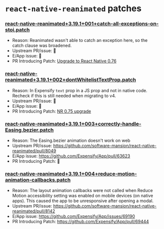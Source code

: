 
# `react-native-reanimated` patches

### [react-native-reanimated+3.19.1+001+catch-all-exceptions-on-stoi.patch](react-native-reanimated+3.19.1+001+catch-all-exceptions-on-stoi.patch)

- Reason: Reanimated wasn't able to catch an exception here, so the catch clause was broadened.
- Upstream PR/issue: 🛑
- E/App issue: 🛑
- PR Introducing Patch: [Upgrade to React Native 0.76](https://github.com/Expensify/App/pull/51475)

### [react-native-reanimated+3.19.1+002+dontWhitelistTextProp.patch](react-native-reanimated+3.19.1+002+dontWhitelistTextProp.patch)

- Reason: In Expensify `text` prop in a JS prop and not in native code. Recheck if this is still needed when migrating to v4.
- Upstream PR/issue: 🛑
- E/App issue: 🛑
- PR Introducing Patch:  [NR 0.75 upgrade](https://github.com/Expensify/App/pull/45289)

### [react-native-reanimated+3.19.1+003+correctly-handle-Easing.bezier.patch](react-native-reanimated+3.19.1+003+correctly-handle-Easing.bezier.patch)

- Reason: The Easing.bezier animation doesn't work on web
- Upstream PR/issue: https://github.com/software-mansion/react-native-reanimated/pull/8049
- E/App issue: https://github.com/Expensify/App/pull/63623
- PR Introducing Patch:  🛑

### [react-native-reanimated+3.19.1+004+reduce-motion-animation-callbacks.patch](react-native-reanimated+3.19.1+004+reduce-motion-animation-callbacks.patch)

- Reason: The layout animation callbacks were not called when Reduce Motion accessibility setting was enabled on mobile devices (on native apps). This caused the app to be unresponsive after opening a modal.
- Upstream PR/issue: https://github.com/software-mansion/react-native-reanimated/pull/8142
- E/App issue: https://github.com/Expensify/App/issues/69190
- PR Introducing Patch: https://github.com/Expensify/App/pull/69444
